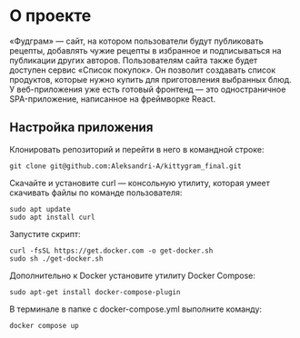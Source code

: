 # О проекте
«Фудграм» — сайт, на котором пользователи будут публиковать рецепты, добавлять чужие рецепты в избранное и подписываться на публикации других авторов. Пользователям сайта также будет доступен сервис «Список покупок». Он позволит создавать список продуктов, которые нужно купить для приготовления выбранных блюд.
У веб-приложения уже есть готовый фронтенд — это одностраничное SPA-приложение, написанное на фреймворке React. 

## Настройка приложения

Клонировать репозиторий и перейти в него в командной строке:

```
git clone git@github.com:Aleksandri-A/kittygram_final.git
```

Скачайте и установите curl — консольную утилиту, которая умеет скачивать файлы по команде пользователя:
```
sudo apt update
sudo apt install curl
```

Запустите скрипт:
```
curl -fsSL https://get.docker.com -o get-docker.sh
sudo sh ./get-docker.sh
```

Дополнительно к Docker установите утилиту Docker Compose:
```
sudo apt-get install docker-compose-plugin 
```

В терминале в папке с docker-compose.yml выполните команду:

```
docker compose up 
```
